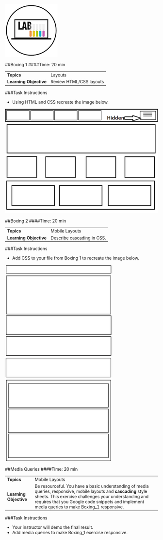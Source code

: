 ![Lab Logo](../../../img/icons/exercise_icon_md.png)

##Boxing 1
####Time: 20 min


| | |
| ------------- |:-------------|
| __Topics__ |Layouts| 
| __Learning Objective__| Review HTML/CSS layouts|    

###Task Instructions

*	Using HTML and CSS recreate the image below. 

![boxing 1](Boxes.png)


##Boxing 2
####Time: 20 min


| | |
| ------------- |:-------------|
| __Topics__ |Mobile Layouts| 
| __Learning Objective__| Describe cascading in CSS.| 


###Task Instructions

*	Add CSS to your file from Boxing 1 to recreate the image below. 

![boxing 1](Mobile_Boxes.png)


##Media Queries
####Time: 20 min

| | |
| ------------- |:-------------|
| __Topics__ |Mobile Layouts| 
| __Learning Objective__| Be resourceful. You have a basic understanding of media queries, responsive, mobile layouts and __cascading__ style sheets. This exercise challenges your understanding and requires that you Google code snippets and implement media queries to make Boxing_1 responsive. | 

###Task Instructions

*	Your instructor will demo the final result. 
*	Add media queries to make Boxing_1 exercise responsive. 

